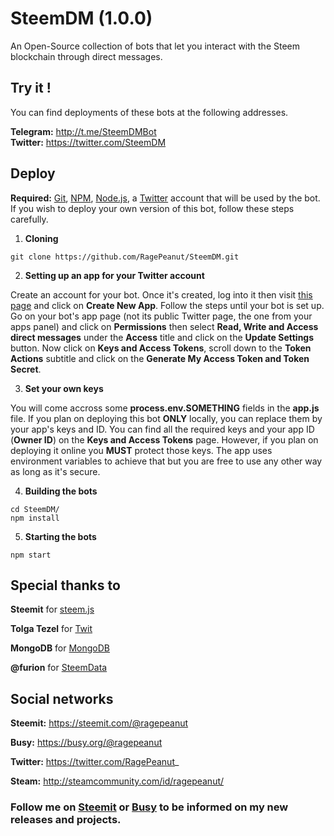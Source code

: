 # SteemDM (1.0.0)
An Open-Source collection of bots that let you interact with the Steem blockchain through direct messages.

## Try it !
You can find deployments of these bots at the following addresses.

**Telegram:** http://t.me/SteemDMBot<br>
**Twitter:** https://twitter.com/SteemDM

## Deploy
**Required:** [Git](https://git-scm.com/), [NPM](https://www.npmjs.com/), [Node.js](https://nodejs.org/), a [Twitter](https://twitter.com/) account that will be used by the bot. If you wish to deploy your own version of this bot, follow these steps carefully.
1. **Cloning**
```
git clone https://github.com/RagePeanut/SteemDM.git
```
2. **Setting up an app for your Twitter account**

Create an account for your bot. Once it's created, log into it then visit [this page](https://apps.twitter.com/) and click on **Create New App**. Follow the steps until your bot is set up. Go on your bot's app page (not its public Twitter page, the one from your apps panel) and click on **Permissions** then select **Read, Write and Access direct messages** under the **Access** title and click on the **Update Settings** button. Now click on **Keys and Access Tokens**, scroll down to the **Token Actions** subtitle and click on the **Generate My Access Token and Token Secret**.

3. **Set your own keys**

You will come accross some **process.env.SOMETHING** fields in the **app.js** file. If you plan on deploying this bot **ONLY** locally, you can replace them by your app's keys and ID. You can find all the required keys and your app ID (**Owner ID**) on the **Keys and Access Tokens** page. However, if you plan on deploying it online you **MUST** protect those keys. The app uses environment variables to achieve that but you are free to use any other way as long as it's secure.

4. **Building the bots**
```
cd SteemDM/
npm install
```
5. **Starting the bots**
```
npm start
```

## Special thanks to
**Steemit** for [steem.js](https://github.com/steemit/steem-js)

**Tolga Tezel** for [Twit](https://github.com/ttezel/twit)

**MongoDB** for [MongoDB](https://github.com/mongodb/node-mongodb-native)

**@furion** for [SteemData](https://github.com/SteemData)

## Social networks
**Steemit:** https://steemit.com/@ragepeanut

**Busy:** https://busy.org/@ragepeanut

**Twitter:** https://twitter.com/RagePeanut_

**Steam:** http://steamcommunity.com/id/ragepeanut/

### Follow me on [Steemit](https://steemit.com/@ragepeanut) or [Busy](https://busy.org/@ragepeanut) to be informed on my new releases and projects.
